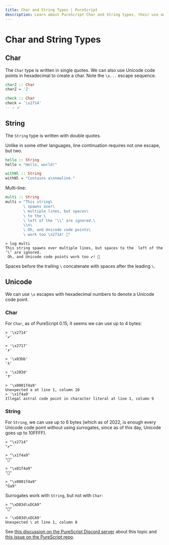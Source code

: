 ```yaml
---
title: Char and String Types | PureScript
description: Learn about PureScript Char and String types, their use and some useful tips and considerations about them.
---
```


# Char and String Types

## Char

The `Char` type is written in single quotes. We can also use Unicode code points in hexadecimal to create a char. Note the `\x...` escape sequence.

```haskell
charZ :: Char
charZ = 'Z'

check :: Char
check = '\x2714'
-- → ✔
```

## String

The `String` type is written with double quotes.

Unlike in some other languages, line continuation requires not one escape, but two.

```haskell
hello :: String
hello = "Hello, world!"

withNl :: String
withNl = "Contains a\nnewline."
```

Multi-line:

```haskell
multi :: String
multi = "This string\
        \ spawns over\
        \ multiple lines, but spaces\
        \ to the \
        \ left of the ‘\\’ are ignored.\
        \\n\
        \ Oh, and Unicode code points\
        \ work too \x2714! 💖"
```

```text
> log multi
This string spawns over multiple lines, but spaces to the  left of the ‘\’ are ignored.
 Oh, and Unicode code points work too ✔! 💖
```

Spaces before the trailing `\` concatenate with spaces after the leading `\`.

## Unicode

We can use `\x` escapes with hexadecimal numbers to denote a Unicode code point.

### Char

For `Char`, as of PureScript 0.15, it seems we can use up to 4 bytes:

```text
> '\x2714'
'✔'

> '\x2717'
'✗'

> '\x03bb'
'λ'

> '\x203d'
'‽'

> '\x0001f4a9'
Unexpected a at line 1, column 10
> '\x1f4a9'
Illegal astral code point in character literal at line 1, column 9
```

### String

For `String`, we can use up to 6 bytes (which as of 2022, is enough every Unicode code point without using surrogates, since as of this day, Unicode goes up to 10FFFF).

```text
> "\x2714"
"✔"

> "\x1f4a9"
"💩"

> "\x01f4a9"
"💩"

> "\x0001f4a9"
"Ǵa9"
```

Surrogates work with `String`, but not with `Char`:

```
> "\xD83d\xDCA9"
"💩"

> '\xD83d\xDCA9'
Unexpected \ at line 1, column 8
```

See [this discussion on the PureScript Discord server](https://discord.com/channels/864614189094928394/865617619464749081/981167025546227812) about this topic and [this issue on the PureScript repo](https://github.com/purescript/purescript/issues/3750).

